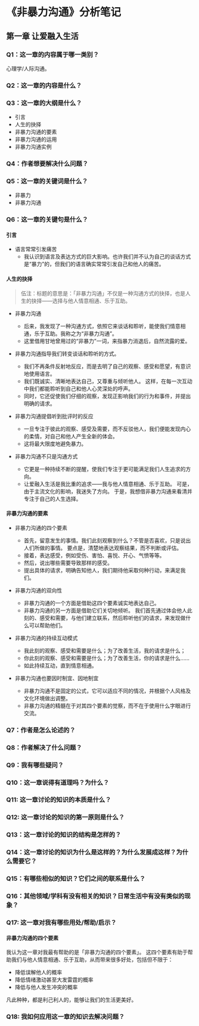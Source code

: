 # 《非暴力沟通》分析笔记

## 第一章 让爱融入生活

### Q1：这一章的内容属于哪一类别？

心理学/人际沟通。

### Q2：这一章的内容是什么？

### Q3：这一章的大纲是什么？

- 引言
- 人生的抉择
- 非暴力沟通的要素
- 非暴力沟通的运用
- 非暴力沟通实例

### Q4：作者想要解决什么问题？

### Q5：这一章的关键词是什么？

- 非暴力
- 非暴力沟通

### Q6：这一章的关键句是什么？

#### 引言

- 语言常常引发痛苦
  - 我认识到语言及表达方式的巨大影响。也许我们并不认为自己的谈话方式是“暴力”的，但我们的语言确实常常引发自己和他人的痛苦。

#### 人生的抉择

> 伍注：标题的意思是：「非暴力沟通」不仅是一种沟通方式的抉择，也是人生的抉择——选择与他人情意相通、乐于互助。

- 非暴力沟通
  - 后来，我发现了一种沟通方式，依照它来谈话和聆听，能使我们情意相通，乐于互助。我称之为“非暴力沟通”。
  - 这里借用甘地曾用过的“非暴力”一词，来指暴力消退后，自然流露的爱。

- 非暴力沟通指导我们转变谈话和聆听的方式。
  - 我们不再条件反射地反应，而是去明了自己的观察、感受和愿望，有意识地使用语言。
  - 我们既诚实、清晰地表达自己，又尊重与倾听他人。
    这样，在每一次互动中我们都能聆听到自己和他人心灵深处的呼声。
  - 同时，它还促使我们仔细的观察，发现正影响我们的行为和事件，并提出明确的请求。

- 非暴力沟通提倡听到批评时的反应
  - 一旦专注于彼此的观察、感受及需要，而不反驳他人，我们便能发现内心的柔情，对自己和他人产生全新的体会。
  - 这将最大限度地避免暴力。

- 非暴力沟通不只是沟通方式
  - 它更是一种持续不断的提醒，使我们专注于更可能满足我们人生追求的方向。
  - 让爱融入生活是我比重的追求——我与他人情意相通、乐于互助。
    可是，由于主流文化的影响，我迷失了方向。
    于是，我想借非暴力沟通来看清并专注于自己的人生选择。

#### 非暴力沟通的要素

- 非暴力沟通的四个要素
  - 首先，留意发生的事情。我们此刻观察到什么？不管是否喜欢，只是说出人们所做的事情。
    要点是，清楚地表达观察结果，而不判断或评估。
  - 接着，表达感受，例如受伤、害怕、喜悦、开心、气愤等等。
  - 然后，说出哪些需要导致那样的感受。
  - 提出具体的请求，明确告知他人，我们期待他采取何种行动，来满足我们。

- 非暴力沟通的双向性
  - 非暴力沟通的一个方面是借助这四个要素诚实地表达自己。
  - 非暴力沟通的另一方面是借助它们关切地倾听。
    我们首先通过体会他人此刻的、感受和需要，与他们建立联系，然后聆听他们的请求，来发现做什么可以帮助他们。

- 非暴力沟通的持续互动模式
  - 我此刻的观察、感受和需要是什么；为了改善生活，我的请求是什么；
  - 你此刻的观察、感受和需要是什么；为了改善生活，你的请求是什么......
  - 如此持续互动，直到情意相通。

- 非暴力沟通也要因时制宜、因地制宜
  - 非暴力沟通不是固定的公式，它可以适应不同的情况，并根据个人风格及文化环境做出调整。
  - 非暴力沟通的精髓在于对其四个要素的觉察，而不在于使用什么字眼进行交流。

### Q7：作者是怎么论述的？

### Q8：作者解决了什么问题？

### Q9：我有哪些疑问？

### Q10：这一章说得有道理吗？为什么？

### Q11: 这一章讨论的知识的本质是什么？

### Q12: 这一章讨论的知识的第一原则是什么？

### Q13：这一章讨论的知识的结构是怎样的？

### Q14：这一章讨论的知识为什么是这样的？为什么发展成这样？为什么需要它？

### Q15：有哪些相似的知识？它们之间的联系是什么？

### Q16：其他领域/学科有没有相关的知识？日常生活中有没有类似的现象？

### Q17: 这一章对我有哪些用处/帮助/启示？

#### 非暴力沟通的四个要素

我认为这一章对我最有帮助的是「非暴力沟通的四个要素」。
这四个要素有助于帮助我们与他人情意相通、乐于互助，从而带来很多好处，包括但不限于：

- 降低误解他人的概率
- 降低情绪激动甚至大发雷霆的概率
- 降低与他人发生冲突的概率

凡此种种，都是利己利人的，能够让我们的生活更美好。

### Q18: 我如何应用这一章的知识去解决问题？
